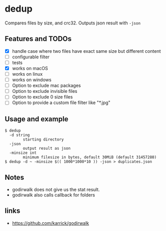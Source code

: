# dedup
Compares files by size, and crc32. Outputs json result with `-json`

## Features and TODOs
- [x] handle case where two files have exact same size but different content
- [ ] configurable filter
- [ ] tests
- [x] works on macOS
- [ ] works on linux
- [ ] works on windows
- [ ] Option to exclude mac packages
- [ ] Option to exclude invisible files
- [ ] Option to exclude 0 size files
- [ ] Option to provide a custom file filter like "*.jpg"

## Usage and example
```
$ dedup
  -d string
        starting directory
  -json
        output result as json
  -minsize int
        minimum filesize in bytes, default 30MiB (default 31457280)
$ dedup -d ~ -minsize $(( 1000*1000*10 )) -json > duplicates.json
```

## Notes
* godirwalk does not give us the stat result.
* godirwalk also calls callback for folders

## links
* https://github.com/karrick/godirwalk
